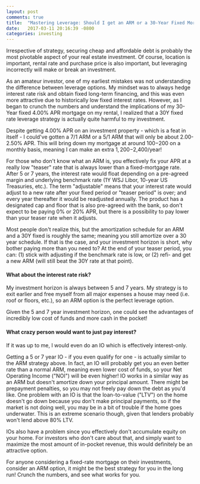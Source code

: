 ```yaml
---
layout: post
comments: true
title:  "Mastering Leverage: Should I get an ARM or a 30-Year Fixed Mortgage?"
date:   2017-03-11 20:16:39 -0800
categories: investing
---
```

Irrespective of strategy, securing cheap and affordable debt is probably the most pivotable aspect of your real estate investment. Of course, location is important, rental rate and purchase price is also important, but leveraging incorrectly will make or break an investment.

As an amateur investor, one of my earliest mistakes was not understanding the difference between leverage options. My mindset was to always hedge interest rate risk and obtain fixed long-term financing, and this was even more attractive due to historically low fixed interest rates. However, as I began to crunch the numbers and understand the implications of my 30-Year fixed 4.00% APR mortgage on my rental, I realized that a 30Y fixed rate leverage strategy is actually quite harmful to my investment. 

Despite getting 4.00% APR on an investment property - which is a feat in itself - I could've gotten a 7/1 ARM or a 5/1 ARM that will only be about 2.00-2.50% APR. This will bring down my mortgage at around $100-$200 on a monthly basis, meaning I can make an extra $1,200-$2,400/year! 

For those who don't know what an ARM is, you effectively fix your APR at a really low "teaser" rate that is always lower than a fixed-mortgage rate. After 5 or 7 years, the interest rate would float depending on a pre-agreed margin and underlying benchmark rate (1Y WSJ Libor, 10-year US Treasuries, etc.). The term "adjustable" means that your interest rate would adjust to a new rate after your fixed period or "teaser period" is over; and every year thereafter it would be readjusted annually. The product has a designated cap and floor that is also pre-agreed with the bank, so don't expect to be paying 0% or 20% APR, but there is a possibility to pay lower than your teaser rate when it adjusts.

Most people don't realize this, but the amortization schedule for an ARM and a 30Y fixed is roughly the same; meaning you still amortize over a 30 year schedule. If that is the case, and your investment horizon is short, why bother paying more than you need to? At the end of your teaser period, you can: (1) stick with adjusting if the benchmark rate is low, or (2) refi- and get a new ARM (will still beat the 30Y rate at that point).

<h4>What about the interest rate risk?</h4>

My investment horizon is always between 5 and 7 years. My strategy is to exit earlier and free myself from all major expenses a house may need (i.e. roof or floors, etc.), so an ARM option is the perfect leverage option.

Given the 5 and 7 year investment horizon, one could see the advantages of incredibly low cost of funds and more cash in the pocket!

<h4>What crazy person would want to just pay interest?</h4>

If it was up to me, I would even do an IO which is effectively interest-only.

Getting a 5 or 7 year IO - if you even qualify for one - is actually similar to the ARM strategy above. In fact, an IO will probably get you an even better rate than a normal ARM, meaning even lower cost of funds, so your Net Operating Income ("NOI") will be even higher! IO works in a similar way as an ARM but doesn't amortize down your principal amount. There might be prepayment penalties, so you may not freely pay down the debt as you'd like. One problem with an IO is that the loan-to-value ("LTV") on the home doesn't go down because you don't make principal payments, so if the market is not doing well, you may be in a bit of trouble if the home goes underwater. This is an extreme scenario though, given that lenders probably won't lend above 80% LTV.

IOs also have a problem since you effectively don't accumulate equity on your home. For investors who don't care about that, and simply want to maximize the most amount of in-pocket revenue, this would definitely be an attractive option.

For anyone considering a fixed-rate mortgage on their investments, consider an ARM option, it might be the best strategy for you in the long run! Crunch the numbers, and see what works for you.



